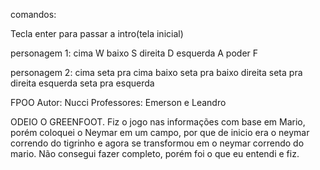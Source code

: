 comandos:

Tecla enter para passar a intro(tela inicial)

personagem 1:
cima W
baixo S
direita D
esquerda A
poder F

personagem 2:
cima seta pra cima
baixo seta pra baixo
direita seta pra direita
esquerda seta pra esquerda

FPOO
Autor: Nucci
Professores: Emerson e Leandro

ODEIO O GREENFOOT.
Fiz o jogo nas informações com base em Mario, porém coloquei o Neymar em um campo, por que de inicio era o neymar correndo do tigrinho e agora se transformou em o neymar correndo do mario.
Não consegui fazer completo, porém foi o que eu entendi e fiz.
